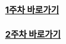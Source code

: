 # [1주차 바로가기](https://github.com/src8655/cafe24_yoonminho/wiki)
# [2주차 바로가기](https://github.com/src8655/mhshop/wiki)
